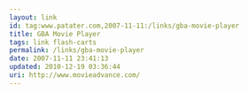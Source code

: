 ```yaml
---
layout: link
id: tag:www.patater.com,2007-11-11:/links/gba-movie-player
title: GBA Movie Player
tags: link flash-carts
permalink: /links/gba-movie-player
date: 2007-11-11 23:41:13
updated: 2010-12-19 03:36:44
uri: http://www.movieadvance.com/
---
```

